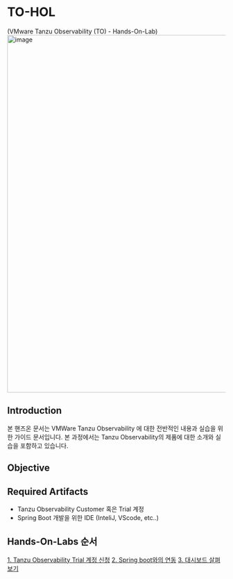 # TO-HOL

(VMware Tanzu Observability (TO) - Hands-On-Lab)
<img width="824" alt="image" src="https://user-images.githubusercontent.com/14763080/160314688-d67bb11f-28d3-49e5-91a1-91748faf7fc7.png">

## Introduction
본 핸즈온 문서는 VMWare Tanzu Observability 에 대한 전반적인 내용과 실습을 위한 가이드 문서입니다. 본 과정에서는 Tanzu Observability의 제품에 대한 소개와 실습을 포함하고 있습니다.

## Objective

## Required Artifacts
- Tanzu Observability Customer 혹은 Trial 계정
- Spring Boot 개발을 위한 IDE (InteliJ, VScode, etc..)

## Hands-On-Labs 순서
[1. Tanzu Observability Trial 계정 신청](https://github.com/tanzukorea/TO-HOL/blob/main/1.%20Tanzu%20Observability%20Trial%20%EA%B3%84%EC%A0%95%20%EC%8B%A0%EC%B2%AD)
[2. Spring boot와의 연동](https://github.com/tanzukorea/TO-HOL/blob/main/2.%20Spring%20boot%EC%99%80%EC%9D%98%20%EC%97%B0%EB%8F%99)
[3. 대시보드 살펴보기](https://github.com/tanzukorea/TO-HOL/blob/main/3.%20%EB%8C%80%EC%8B%9C%EB%B3%B4%EB%93%9C%20%EC%82%B4%ED%8E%B4%EB%B3%B4%EA%B8%B0)
